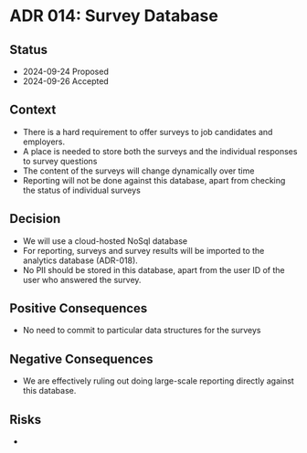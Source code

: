 # ADR 014: Survey Database

## Status

- 2024-09-24 Proposed
- 2024-09-26 Accepted

## Context

- There is a hard requirement to offer surveys to job candidates and employers.
- A place is needed to store both the surveys and the individual responses to survey questions
- The content  of the surveys will change dynamically over time
- Reporting will not be done against this database, apart from checking the status of individual surveys

## Decision

- We will use a cloud-hosted NoSql database
- For reporting, surveys and survey results will be imported to the analytics database (ADR-018).
- No PII should be stored in this database, apart from the user ID of the user who answered the survey.

## Positive Consequences

- No need to commit to particular data structures for the surveys

## Negative Consequences

- We are effectively ruling out doing large-scale reporting directly against this database.

## Risks

-
